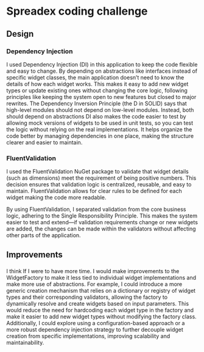 # Spreadex coding challenge

## Design

### Dependency Injection

I used Dependency Injection (DI) in this application to keep the code flexible and easy to change. By depending on abstractions like interfaces instead of specific widget classes, the main application doesn’t need to know the details of how each widget works. This makes it easy to add new widget types or update existing ones without changing the core logic, following principles like keeping the system open to new features but closed to major rewrites.
The Dependency Inversion Principle (the D in SOLID) says that high-level modules should not depend on low-level modules. Instead, both should depend on abstractions
DI also makes the code easier to test by allowing mock versions of widgets to be used in unit tests, so you can test the logic without relying on the real implementations. It helps organize the code better by managing dependencies in one place, making the structure clearer and easier to maintain.

### FluentValidation

I used the FluentValidation NuGet package to validate that widget details (such as dimensions) meet the requirement of being positive numbers. This decision ensures that validation logic is centralized, reusable, and easy to maintain. FluentValidation allows for clear rules to be defined for each widget making the code more readable.

By using FluentValidation, I separated validation from the core business logic, adhering to the Single Responsibility Principle. This makes the system easier to test and extend—if validation requirements change or new widgets are added, the changes can be made within the validators without affecting other parts of the application.

## Improvements

###

I think If I were to have more time. I would make improvements to the WidgetFactory to make it less tied to individual widget implementations and make more use of abstractions. For example, I could introduce a more generic creation mechanism that relies on a dictionary or registry of widget types and their corresponding validators, allowing the factory to dynamically resolve and create widgets based on input parameters. This would reduce the need for hardcoding each widget type in the factory and make it easier to add new widget types without modifying the factory class. Additionally, I could explore using a configuration-based approach or a more robust dependency injection strategy to further decouple widget creation from specific implementations, improving scalability and maintainability.
